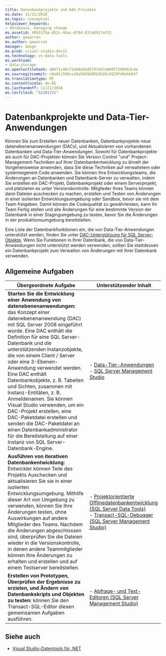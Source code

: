 ```yaml
---
title: Datenbankprojekte und DAC-Projekte
ms.date: 11/21/2018
ms.topic: conceptual
helpviewer_keywords:
- databases, managing change
ms.assetid: 40b51f5a-d52c-44ac-8f84-037a0917af33
author: gewarren
ms.author: gewarren
manager: douge
ms.prod: visual-studio-dev15
ms.technology: vs-data-tools
ms.workload:
- data-storage
ms.openlocfilehash: d8671c46cf2e88ab5d5797dd7a009ff29b953c4e
ms.sourcegitcommit: c9a01c599ce19a5845605b3b28c0229fd0abb93f
ms.translationtype: MT
ms.contentlocale: de-DE
ms.lasthandoff: 11/21/2018
ms.locfileid: "52281731"
---
```

# <a name="database-projects-and-data-tier-applications"></a>Datenbankprojekte und Data-Tier-Anwendungen

Können Sie zum Erstellen neuer Datenbanken, Datenbankprojekte neue datenebenenanwendungen (DACs), und Aktualisieren von vorhandenen Datenbanken und Data-Tier-Anwendungen. Sowohl für Datenbankprojekte als auch für DAC-Projekten können Sie Version Control "und" Project-Management-Techniken auf Ihrer Datenbankentwicklung zu ähnelt der Vorgehensweise anwenden, dass Sie diese Techniken auf verwaltetem oder systemeigenem Code anwenden. Sie können Ihre Entwicklungsteams, die Änderungen an Datenbanken und Datenbank-Server zu verwalten, indem Sie erstellen ein DAC-Projekt, Datenbankprojekt oder einem Serverprojekt, und platzieren es unter Versionskontrolle. Mitglieder Ihres Teams können dann Dateien auschecken zu machen, erstellen und Testen von Änderungen in einer isolierten Entwicklungsumgebung oder Sandbox, bevor sie mit dem Team freigeben. Damit können die Codequalität zu gewährleisten, kann Ihr Team Fertig stellen und alle Änderungen für eine bestimmte Version der Datenbank in einer Stagingumgebung zu testen, bevor Sie die Änderungen in der produktionsumgebung bereitstellen.

Eine Liste der Datenbankfunktionen ein, die von Data-Tier-Anwendungen unterstützt werden, finden Sie unter [DAC-Unterstützung für SQL Server-Objekte](/sql/relational-databases/data-tier-applications/dac-support-for-sql-server-objects-and-versions). Wenn Sie Funktionen in Ihrer Datenbank, die von Data-Tier-Anwendungen nicht unterstützt werden verwenden, sollten Sie stattdessen ein Datenbankprojekt zum Verwalten von Änderungen mit Ihrer Datenbank verwenden.

## <a name="common-high-level-tasks"></a>Allgemeine Aufgaben

| Übergeordnete Aufgabe | Unterstützender Inhalt |
| - | - |
| **Starten Sie die Entwicklung einer Anwendung von datenebenenanwendungen:** das Konzept einer datenebenenanwendung (DAC) mit SQL Server 2008 eingeführt wurde. Eine DAC enthält die Definition für eine SQL Server-Datenbank und die unterstützenden Instanzobjekte, die von einem Client / Server oder eine 3-Ebenen-Anwendung verwendet werden. Eine DAC enthält Datenbankobjekte, z. B. Tabellen und Sichten, zusammen mit Instanz-Entitäten, z. B. Anmeldenamen. Sie können Visual Studio verwenden, um ein DAC-Projekt erstellen, eine DAC-Paketdatei erstellen und senden die DAC-Paketdatei an einen Datenbankadministrator für die Bereitstellung auf einer Instanz von SQL Server-Datenbank-Engine. | - [Data-Tier-Anwendungen](/sql/relational-databases/data-tier-applications/data-tier-applications)<br />- [SQL Server Management Studio](/sql/ssms/sql-server-management-studio-ssms) |
| **Ausführen von iterativen Datenbankentwicklung:** Entwickler können Teile des Projekts Auschecken und aktualisieren Sie sie in einer isolierten Entwicklungsumgebung. Mithilfe dieser Art von Umgebung zu verwenden, können Sie Ihre Änderungen testen, ohne Auswirkungen auf andere Mitglieder des Teams. Nachdem die Änderungen abgeschlossen sind, überprüfen Sie die Dateien wieder in die Versionskontrolle, in denen andere Teammitglieder können Ihre Änderungen zu erhalten und erstellen und auf einem Testserver bereitstellen. | - [Projektorientierte Offlinedatenbankentwicklung (SQL Server Data Tools)](/sql/ssdt/project-oriented-offline-database-development)<br />- [Transact-SQL-Debugger (SQL Server Management Studio)](/sql/ssms/scripting/transact-sql-debugger) |
| **Erstellen von Prototypen, Überprüfen der Ergebnisse zu erzielen, und Ändern von Datenbankskripts und Objekten zu testen:** können Sie den Transact-SQL-Editor diesen gemeinsamen Aufgaben ausführen. | - [Abfrage- und Text-Editoren (SQL Server Management Studio)](/sql/ssms/scripting/query-and-text-editors-sql-server-management-studio) |

## <a name="see-also"></a>Siehe auch

- [Visual Studio-Datentools für .NET](../data-tools/visual-studio-data-tools-for-dotnet.md)